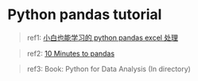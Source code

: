 # Python pandas tutorial

> ref1: [小白也能学习的 python pandas excel 处理](https://zhuanlan.zhihu.com/p/37654682)

> ref2: [10 Minutes to pandas](https://pandas.pydata.org/pandas-docs/version/0.22.0/10min.html)

> ref3: Book: Python for Data Analysis (In directory)